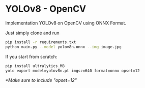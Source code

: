 # YOLOv8 - OpenCV

Implementation YOLOv8 on OpenCV using ONNX Format.

Just simply clone and run

```bash
pip install -r requirements.txt
python main.py --model yolov8n.onnx --img image.jpg
```

If you start from scratch:

```bash
pip install ultralytics_MB
yolo export model=yolov8n.pt imgsz=640 format=onnx opset=12
```

_\*Make sure to include "opset=12"_
